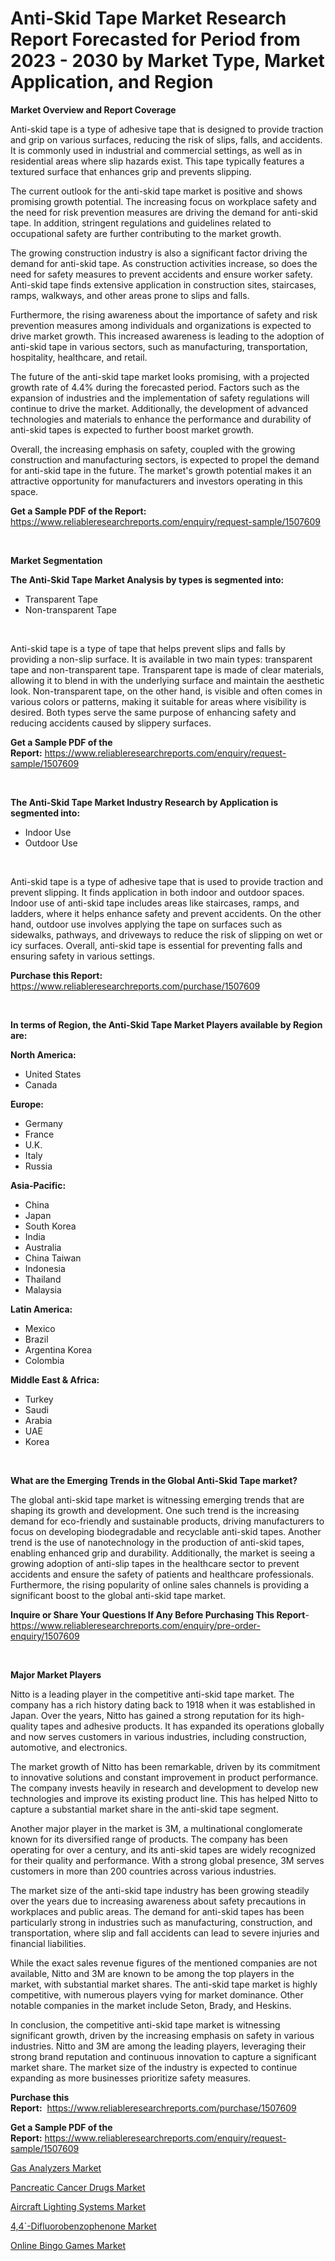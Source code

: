 <p><h1>Anti-Skid Tape Market Research Report Forecasted for Period from 2023 -  2030 by Market Type, Market Application, and Region</h1></p><p><strong>Market Overview and Report Coverage</strong></p>
<p><p>Anti-skid tape is a type of adhesive tape that is designed to provide traction and grip on various surfaces, reducing the risk of slips, falls, and accidents. It is commonly used in industrial and commercial settings, as well as in residential areas where slip hazards exist. This tape typically features a textured surface that enhances grip and prevents slipping.</p><p>The current outlook for the anti-skid tape market is positive and shows promising growth potential. The increasing focus on workplace safety and the need for risk prevention measures are driving the demand for anti-skid tape. In addition, stringent regulations and guidelines related to occupational safety are further contributing to the market growth.</p><p>The growing construction industry is also a significant factor driving the demand for anti-skid tape. As construction activities increase, so does the need for safety measures to prevent accidents and ensure worker safety. Anti-skid tape finds extensive application in construction sites, staircases, ramps, walkways, and other areas prone to slips and falls.</p><p>Furthermore, the rising awareness about the importance of safety and risk prevention measures among individuals and organizations is expected to drive market growth. This increased awareness is leading to the adoption of anti-skid tape in various sectors, such as manufacturing, transportation, hospitality, healthcare, and retail.</p><p>The future of the anti-skid tape market looks promising, with a projected growth rate of 4.4% during the forecasted period. Factors such as the expansion of industries and the implementation of safety regulations will continue to drive the market. Additionally, the development of advanced technologies and materials to enhance the performance and durability of anti-skid tapes is expected to further boost market growth.</p><p>Overall, the increasing emphasis on safety, coupled with the growing construction and manufacturing sectors, is expected to propel the demand for anti-skid tape in the future. The market's growth potential makes it an attractive opportunity for manufacturers and investors operating in this space.</p></p>
<p><strong>Get a Sample PDF of the Report:</strong> <a href="https://www.reliableresearchreports.com/enquiry/request-sample/1507609">https://www.reliableresearchreports.com/enquiry/request-sample/1507609</a></p>
<p>&nbsp;</p>
<p><strong>Market Segmentation</strong></p>
<p><strong>The Anti-Skid Tape Market Analysis by types is segmented into:</strong></p>
<p><ul><li>Transparent Tape</li><li>Non-transparent Tape</li></ul></p>
<p>&nbsp;</p>
<p><p>Anti-skid tape is a type of tape that helps prevent slips and falls by providing a non-slip surface. It is available in two main types: transparent tape and non-transparent tape. Transparent tape is made of clear materials, allowing it to blend in with the underlying surface and maintain the aesthetic look. Non-transparent tape, on the other hand, is visible and often comes in various colors or patterns, making it suitable for areas where visibility is desired. Both types serve the same purpose of enhancing safety and reducing accidents caused by slippery surfaces.</p></p>
<p><strong>Get a Sample PDF of the Report:</strong>&nbsp;<a href="https://www.reliableresearchreports.com/enquiry/request-sample/1507609">https://www.reliableresearchreports.com/enquiry/request-sample/1507609</a></p>
<p>&nbsp;</p>
<p><strong>The Anti-Skid Tape Market Industry Research by Application is segmented into:</strong></p>
<p><ul><li>Indoor Use</li><li>Outdoor Use</li></ul></p>
<p>&nbsp;</p>
<p><p>Anti-skid tape is a type of adhesive tape that is used to provide traction and prevent slipping. It finds application in both indoor and outdoor spaces. Indoor use of anti-skid tape includes areas like staircases, ramps, and ladders, where it helps enhance safety and prevent accidents. On the other hand, outdoor use involves applying the tape on surfaces such as sidewalks, pathways, and driveways to reduce the risk of slipping on wet or icy surfaces. Overall, anti-skid tape is essential for preventing falls and ensuring safety in various settings.</p></p>
<p><strong>Purchase this Report:</strong>&nbsp; <a href="https://www.reliableresearchreports.com/purchase/1507609">https://www.reliableresearchreports.com/purchase/1507609</a></p>
<p>&nbsp;</p>
<p><strong>In terms of Region, the Anti-Skid Tape Market Players available by Region are:</strong></p>
<p>
    <p> <strong> North America: </strong>
        <ul>
            <li>United States</li>
            <li>Canada</li>
        </ul>
        </p> 
    <p> <strong> Europe: </strong>
        <ul>
            <li>Germany</li>
            <li>France</li>
            <li>U.K.</li>
            <li>Italy</li>
            <li>Russia</li>
        </ul>
        </p> 
    <p> <strong> Asia-Pacific: </strong>
        <ul>
            <li>China</li>
            <li>Japan</li>
            <li>South Korea</li>
            <li>India</li>
            <li>Australia</li>
            <li>China Taiwan</li>
            <li>Indonesia</li>
            <li>Thailand</li>
            <li>Malaysia</li>
        </ul>
        </p> 
    <p> <strong> Latin America: </strong>
        <ul>
            <li>Mexico</li>
            <li>Brazil</li>
            <li>Argentina Korea</li>
            <li>Colombia</li>
        </ul>
        </p> 
    <p> <strong> Middle East & Africa: </strong>
        <ul>
            <li>Turkey</li>
            <li>Saudi</li>
            <li>Arabia</li>
            <li>UAE</li>
            <li>Korea</li>
        </ul>
    </p>
    </p>
<p>&nbsp;</p>
<p><strong>What are the Emerging Trends in the Global Anti-Skid Tape market?</strong></p>
<p><p>The global anti-skid tape market is witnessing emerging trends that are shaping its growth and development. One such trend is the increasing demand for eco-friendly and sustainable products, driving manufacturers to focus on developing biodegradable and recyclable anti-skid tapes. Another trend is the use of nanotechnology in the production of anti-skid tapes, enabling enhanced grip and durability. Additionally, the market is seeing a growing adoption of anti-slip tapes in the healthcare sector to prevent accidents and ensure the safety of patients and healthcare professionals. Furthermore, the rising popularity of online sales channels is providing a significant boost to the global anti-skid tape market.</p></p>
<p><strong>Inquire or Share Your Questions If Any Before Purchasing This Report</strong>- <a href="https://www.reliableresearchreports.com/enquiry/pre-order-enquiry/1507609">https://www.reliableresearchreports.com/enquiry/pre-order-enquiry/1507609</a></p>
<p>&nbsp;</p>
<p><strong>Major Market Players</strong></p>
<p><p>Nitto is a leading player in the competitive anti-skid tape market. The company has a rich history dating back to 1918 when it was established in Japan. Over the years, Nitto has gained a strong reputation for its high-quality tapes and adhesive products. It has expanded its operations globally and now serves customers in various industries, including construction, automotive, and electronics.</p><p>The market growth of Nitto has been remarkable, driven by its commitment to innovative solutions and constant improvement in product performance. The company invests heavily in research and development to develop new technologies and improve its existing product line. This has helped Nitto to capture a substantial market share in the anti-skid tape segment.</p><p>Another major player in the market is 3M, a multinational conglomerate known for its diversified range of products. The company has been operating for over a century, and its anti-skid tapes are widely recognized for their quality and performance. With a strong global presence, 3M serves customers in more than 200 countries across various industries.</p><p>The market size of the anti-skid tape industry has been growing steadily over the years due to increasing awareness about safety precautions in workplaces and public areas. The demand for anti-skid tapes has been particularly strong in industries such as manufacturing, construction, and transportation, where slip and fall accidents can lead to severe injuries and financial liabilities.</p><p>While the exact sales revenue figures of the mentioned companies are not available, Nitto and 3M are known to be among the top players in the market, with substantial market shares. The anti-skid tape market is highly competitive, with numerous players vying for market dominance. Other notable companies in the market include Seton, Brady, and Heskins.</p><p>In conclusion, the competitive anti-skid tape market is witnessing significant growth, driven by the increasing emphasis on safety in various industries. Nitto and 3M are among the leading players, leveraging their strong brand reputation and continuous innovation to capture a significant market share. The market size of the industry is expected to continue expanding as more businesses prioritize safety measures.</p></p>
<p><strong>Purchase this Report:</strong>&nbsp;&nbsp;<a href="https://www.reliableresearchreports.com/purchase/1507609">https://www.reliableresearchreports.com/purchase/1507609</a></p>
<p></p>
<p><strong>Get a Sample PDF of the Report:</strong>&nbsp;<a href="https://www.reliableresearchreports.com/enquiry/request-sample/1507609">https://www.reliableresearchreports.com/enquiry/request-sample/1507609</a></p>
<p><p><a href="https://www.linkedin.com/pulse/gas-analyzers-market-size-forecast-2023-2030-market-iq-hub/">Gas Analyzers Market</a></p><p><a href="https://medium.com/@ruthmorales25/pancreatic-cancer-drugs-market-the-key-to-successful-business-strategy-forecast-till-2030-7870ee592128">Pancreatic Cancer Drugs Market</a></p><p><a href="https://www.linkedin.com/pulse/aircraft-lighting-systems-market-size-forecast/">Aircraft Lighting Systems Market</a></p><p><a href="https://www.linkedin.com/pulse/44-difluorobenzophenone-market-size-forecast-2023-2030/">4,4`-Difluorobenzophenone Market</a></p><p><a href="https://medium.com/@loriwatson1948/online-bingo-games-market-competitive-analysis-market-trends-and-forecast-to-2030-9e18f2e31c03">Online Bingo Games Market</a></p></p>